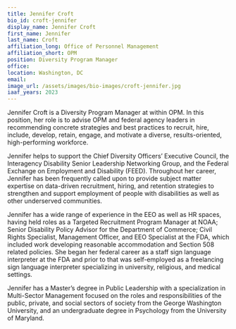 ```yaml
---
title: Jennifer Croft
bio_id: croft-jennifer
display_name: Jennifer Croft
first_name: Jennifer
last_name: Croft
affiliation_long: Office of Personnel Management
affiliation_short: OPM
position: Diversity Program Manager
office: 
location: Washington, DC
email: 
image_url: /assets/images/bio-images/croft-jennifer.jpg
iaaf_years: 2023
---
```

Jennifer Croft is a Diversity Program Manager at within OPM. In this position, her role is to advise OPM and federal agency leaders in  recommending concrete strategies and best practices to recruit, hire, include, develop, retain, engage, and motivate a diverse, results-oriented, high-performing workforce. 

Jennifer helps to support the Chief Diversity Officers’ Executive Council, the Interagency Disability Senior Leadership Networking Group, and the Federal Exchange on Employment and Disability (FEED). Throughout her career, Jennifer has been frequently called upon to provide subject matter expertise on data-driven recruitment, hiring, and retention strategies to strengthen and support employment of people with disabilities as well as other underserved communities.

Jennifer has a wide range of experience in the EEO as well as HR spaces, having held roles as a Targeted Recruitment Program Manager at NOAA; Senior Disability Policy Advisor for the Department of Commerce; Civil Rights Specialist, Management Officer, and EEO Specialist at the FDA, which included work developing reasonable accommodation and Section 508 related policies. She began her federal career as a staff sign language interpreter at the FDA and prior to that was self-employed as a freelancing sign language interpreter specializing in university, religious, and medical settings. 

Jennifer has a Master’s degree in Public Leadership with a specialization in Multi-Sector Management focused on the roles and responsibilities of the public, private, and social sectors of society from the George Washington University, and an undergraduate degree in Psychology from the University of Maryland.